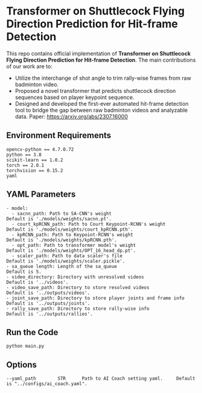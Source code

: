 # Transformer on Shuttlecock Flying Direction Prediction for Hit-frame Detection
This repo contains official implementation of <strong>Transformer on Shuttlecock Flying Direction Prediction for Hit-frame Detection</strong>.
The main contributions of our work are to:
  - Utilize the interchange of shot angle to trim rally-wise frames from raw badminton video.
  - Proposed a novel transformer that predicts shuttlecock direction sequences based on player keypoint sequence.
  - Designed and developed the first-ever automated hit-frame detection tool to bridge the gap between raw badminton videos and analyzable data.
Paper: https://arxiv.org/abs/2307.16000

## Environment Requirements
```
opencv-python == 4.7.0.72
python == 3.8
scikit-learn == 1.0.2
torch == 2.0.1
torchvision == 0.15.2
yaml
```
## YAML Parameters
```
- model:
  - sacnn_path: Path to SA-CNN's weight                               Default is './models/weights/sacnn.pt'.
  - court_kpRCNN_path: Path to Court Keypoint-RCNN's weight           Default is './models/weights/court_kpRCNN.pth'.
  - kpRCNN_path: Path to Keypoint-RCNN's weight                       Default is './models/weights/kpRCNN.pth'.
  - opt_path: Path to transformer model's weight                      Default is './models/weights/OPT_16_head_dp.pt'.
  - scaler_path: Path to data scaler's file                           Default is './models/weights/scaler.pickle'.
- sa_queue length: Length of the sa_queue                             Default is 5.
- video_directory: Directory with unresolved videos                   Default is '../videos'.
- video_save_path: Directory to store resolved videos                 Default is '../outputs/videos'.
- joint_save_path: Directory to store player joints and frame info    Default is '../outputs/joints'.
- rally_save_path: Directory to store rally-wise info                 Default is '../outputs/rallies'.
```
## Run the Code
```
python main.py
```
## Options
```
--yaml_path        STR      Path to AI Coach setting yaml.     Default is "../configs/ai_coach.yaml".
```
